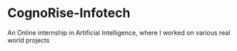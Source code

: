# CognoRise-Infotech
An Online internship in Artificial Intelligence, where I worked on various real world projects
